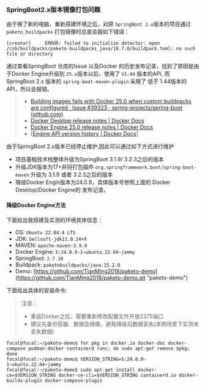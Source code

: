 ### SpringBoot2.x版本镜像打包问题

由于换了新的电脑，重新搭建环境之后，对原 `SpringBoot 2.x`版本的项目通过 `paketo_buildpacks` 打包镜像时总是会报如下错误：

```shell
[creator]     ERROR: failed to initialize detector: open /cnb/buildpacks/paketo-buildpacks_java/10.7.0/buildpack.toml: no such file or directory
```

通过查看SpringBoot 仓库的Issue 以及Docker 的历史发布记录，找到了原因是由于Docker Engine升级到 `25.x`版本以后，使用了 `V1.44` 版本的API, 而 SpringBoot 2.x 版本的 `spring-boot-maven-plugin` 采用了 低于 1.44版本的API，所以会报错。

> * [Building images fails with Docker 25.0 when custom buildpacks are configured · Issue #39323 · spring-projects/spring-boot (github.com)](https://github.com/spring-projects/spring-boot/issues/39323)
> * [Docker Desktop release notes | Docker Docs](https://docs.docker.com/desktop/release-notes/)
> * [Docker Engine 25.0 release notes | Docker Docs](https://docs.docker.com/engine/release-notes/25.0/)
> * \[[Engine API version history | Docker Docs](https://docs.docker.com/reference/api/engine/version-history/#v141-api-changes)\]

由于SpringBoot 2.x版本已经停止维护,因此可以通过如下方式进行维护

* 项目基础技术栈整体升级为SpringBoot 3.1.9/ 3.2.3之后的版本
* 升级JDK版本为17+并将打包插件 `org.springframework.boot/spring-boot-maven` 升级为 3.1.9 或者 3.2.3之后的版本
* 降级Docker Engin版本为24.0.9，具体版本号参照上面的 Docker Desktop/Docker Engine的 发布记录。

#### 降级Docker Engine方法

下面给出我搭建及实测的环境具体信息：

* OS: `Ubuntu 22.04.4 LTS`
* JDK: `bellsoft-jdk11.0.24+9`
* MAVEN: `apache-maven-3.9.9`
* Docker Engine: `5:24.0.9-1~ubuntu.22.04~jammy`
* SpringBoot: `2.7.18`
* Buildpack: `paketobuildpacks/java:15.2.0`
* Demo: [https://github.com/TianMing2018/paketo-demo](https://github.com/TianMing2018/paketo-demo.git "paketo-demo")

下面给出具体的安装命令:

> 注意：
>
> - 重装Docker之后，需要重新修改配置文件开放2375端口
> - 建议先备份容器、数据及镜像，避免降级后数据丢失(本例场景下实测未丢失数据)

```shell
focal@focal:~/paketo-demo$ for pkg in docker.io docker-doc docker-compose podman-docker containerd runc; do sudo apt-get remove $pkg; done
focal@focal:~/paketo-demo$ VERSION_STRING=5:24.0.9-1~ubuntu.22.04~jammy
focal@focal:~/paketo-demo$ sudo apt-get install docker-ce=$VERSION_STRING docker-ce-cli=$VERSION_STRING containerd.io docker-buildx-plugin docker-compose-plugin
```